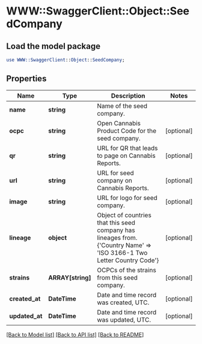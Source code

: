 # WWW::SwaggerClient::Object::SeedCompany

## Load the model package
```perl
use WWW::SwaggerClient::Object::SeedCompany;
```

## Properties
Name | Type | Description | Notes
------------ | ------------- | ------------- | -------------
**name** | **string** | Name of the seed company. | 
**ocpc** | **string** | Open Cannabis Product Code for the seed company. | [optional] 
**qr** | **string** | URL for QR that leads to page on Cannabis Reports. | [optional] 
**url** | **string** | URL for seed company on Cannabis Reports. | [optional] 
**image** | **string** | URL for logo for seed company. | [optional] 
**lineage** | **object** | Object of countries that this seed company has lineages from. {&#39;Country Name&#39; &#x3D;&gt; &#39;ISO 3166-1 Two Letter Country Code&#39;} | [optional] 
**strains** | **ARRAY[string]** | OCPCs of the strains from this seed company. | [optional] 
**created_at** | **DateTime** | Date and time record was created, UTC. | [optional] 
**updated_at** | **DateTime** | Date and time record was updated, UTC. | [optional] 

[[Back to Model list]](../README.md#documentation-for-models) [[Back to API list]](../README.md#documentation-for-api-endpoints) [[Back to README]](../README.md)



